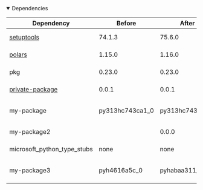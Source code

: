 <details open>
<summary>Dependencies</summary>

|Dependency|Before|After|Change|Explicit|Package|Environments|
|-|-|-|-|-|-|-|
|[setuptools](https://pypi.org/project/setuptools)|74.1.3|75.6.0|Major Upgrade|true|pypi|*all envs* on osx-arm64|
|[polars](https://prefix.dev/channels/conda-forge/packages/polars)|1.15.0|1.16.0|Minor Upgrade|true|conda|*all envs* on osx-arm64|
|pkg|0.23.0|0.23.0|Other|true|conda|*all envs* on linux-64|
|[private-package](https://prefix.dev/channels/setup-pixi-test/packages/private-package)|0.0.1|0.0.1|Other|true|conda|*all envs* on osx-arm64|
|my-package|py313hc743ca1_0|py313hc743ca1_1|Only build string|true|conda|*all envs* on osx-arm64|
|my-package2||0.0.0|Added|false|conda|*all envs* on osx-arm64|
|microsoft_python_type_stubs|none|none|Other|false|pypi|*all envs* on linux-64|
|my-package3|pyh4616a5c_0|pyhabaa311_0|Only build string|false|conda|*all envs* on osx-arm64|

</details>

[^1]: **Bold** means explicit dependency.
[^2]: Dependency got downgraded.
